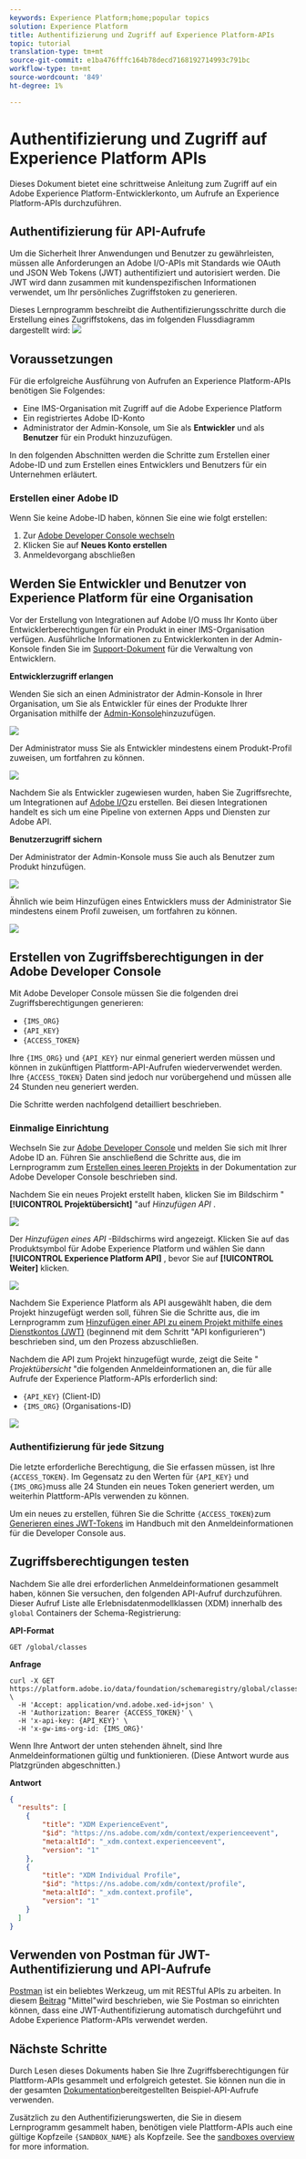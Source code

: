 ```yaml
---
keywords: Experience Platform;home;popular topics
solution: Experience Platform
title: Authentifizierung und Zugriff auf Experience Platform-APIs
topic: tutorial
translation-type: tm+mt
source-git-commit: e1ba476fffc164b78decd7168192714993c791bc
workflow-type: tm+mt
source-wordcount: '849'
ht-degree: 1%

---
```



# Authentifizierung und Zugriff auf Experience Platform APIs

Dieses Dokument bietet eine schrittweise Anleitung zum Zugriff auf ein Adobe Experience Platform-Entwicklerkonto, um Aufrufe an Experience Platform-APIs durchzuführen.

## Authentifizierung für API-Aufrufe

Um die Sicherheit Ihrer Anwendungen und Benutzer zu gewährleisten, müssen alle Anforderungen an Adobe I/O-APIs mit Standards wie OAuth und JSON Web Tokens (JWT) authentifiziert und autorisiert werden. Die JWT wird dann zusammen mit kundenspezifischen Informationen verwendet, um Ihr persönliches Zugriffstoken zu generieren.

Dieses Lernprogramm beschreibt die Authentifizierungsschritte durch die Erstellung eines Zugriffstokens, das im folgenden Flussdiagramm dargestellt wird:
![](images/authentication/authentication-flowchart.png)

## Voraussetzungen

Für die erfolgreiche Ausführung von Aufrufen an Experience Platform-APIs benötigen Sie Folgendes:

* Eine IMS-Organisation mit Zugriff auf die Adobe Experience Platform
* Ein registriertes Adobe ID-Konto
* Administrator der Admin-Konsole, um Sie als **Entwickler** und als **Benutzer** für ein Produkt hinzuzufügen.

In den folgenden Abschnitten werden die Schritte zum Erstellen einer Adobe-ID und zum Erstellen eines Entwicklers und Benutzers für ein Unternehmen erläutert.

### Erstellen einer Adobe ID

Wenn Sie keine Adobe-ID haben, können Sie eine wie folgt erstellen:

1. Zur [Adobe Developer Console wechseln](https://console.adobe.io)
2. Klicken Sie auf **Neues Konto erstellen**
3. Anmeldevorgang abschließen

## Werden Sie Entwickler und Benutzer von Experience Platform für eine Organisation

Vor der Erstellung von Integrationen auf Adobe I/O muss Ihr Konto über Entwicklerberechtigungen für ein Produkt in einer IMS-Organisation verfügen. Ausführliche Informationen zu Entwicklerkonten in der Admin-Konsole finden Sie im [Support-Dokument](https://helpx.adobe.com/de/enterprise/using/manage-developers.html) für die Verwaltung von Entwicklern.

**Entwicklerzugriff erlangen**

Wenden Sie sich an einen Administrator der Admin-Konsole in Ihrer Organisation, um Sie als Entwickler für eines der Produkte Ihrer Organisation mithilfe der [Admin-Konsole](https://adminconsole.adobe.com/)hinzuzufügen.

![](images/authentication/assign-developer.png)

Der Administrator muss Sie als Entwickler mindestens einem Produkt-Profil zuweisen, um fortfahren zu können.

![](images/authentication/add-developer.png)

Nachdem Sie als Entwickler zugewiesen wurden, haben Sie Zugriffsrechte, um Integrationen auf [Adobe I/O](https://www.adobe.com/go/devs_console_ui)zu erstellen. Bei diesen Integrationen handelt es sich um eine Pipeline von externen Apps und Diensten zur Adobe API.

**Benutzerzugriff sichern**

Der Administrator der Admin-Konsole muss Sie auch als Benutzer zum Produkt hinzufügen.

![](images/authentication/assign-users.png)

Ähnlich wie beim Hinzufügen eines Entwicklers muss der Administrator Sie mindestens einem Profil zuweisen, um fortfahren zu können.

![](images/authentication/assign-user-details.png)


## Erstellen von Zugriffsberechtigungen in der Adobe Developer Console

Mit Adobe Developer Console müssen Sie die folgenden drei Zugriffsberechtigungen generieren:

* `{IMS_ORG}`
* `{API_KEY}`
* `{ACCESS_TOKEN}`

Ihre `{IMS_ORG}` und `{API_KEY}` nur einmal generiert werden müssen und können in zukünftigen Plattform-API-Aufrufen wiederverwendet werden. Ihre `{ACCESS_TOKEN}` Daten sind jedoch nur vorübergehend und müssen alle 24 Stunden neu generiert werden.

Die Schritte werden nachfolgend detailliert beschrieben.

### Einmalige Einrichtung

Wechseln Sie zur [Adobe Developer Console](https://www.adobe.com/go/devs_console_ui) und melden Sie sich mit Ihrer Adobe ID an. Führen Sie anschließend die Schritte aus, die im Lernprogramm zum [Erstellen eines leeren Projekts](https://www.adobe.io/apis/experienceplatform/console/docs.html#!AdobeDocs/adobeio-console/master/projects-empty.md) in der Dokumentation zur Adobe Developer Console beschrieben sind.

Nachdem Sie ein neues Projekt erstellt haben, klicken Sie im Bildschirm &quot; **[!UICONTROL Projektübersicht]** &quot;auf _Hinzufügen API_ .

![](images/authentication/add-api-button.png)

Der _Hinzufügen eines API_ -Bildschirms wird angezeigt. Klicken Sie auf das Produktsymbol für Adobe Experience Platform und wählen Sie dann **[!UICONTROL Experience Platform API]** , bevor Sie auf **[!UICONTROL Weiter]** klicken.

![](images/authentication/add-platform-api.png)

Nachdem Sie Experience Platform als API ausgewählt haben, die dem Projekt hinzugefügt werden soll, führen Sie die Schritte aus, die im Lernprogramm zum [Hinzufügen einer API zu einem Projekt mithilfe eines Dienstkontos (JWT)](https://www.adobe.io/apis/experienceplatform/console/docs.html#!AdobeDocs/adobeio-console/master/services-add-api-jwt.md) (beginnend mit dem Schritt &quot;API konfigurieren&quot;) beschrieben sind, um den Prozess abzuschließen.

Nachdem die API zum Projekt hinzugefügt wurde, zeigt die Seite &quot; _Projektübersicht_ &quot;die folgenden Anmeldeinformationen an, die für alle Aufrufe der Experience Platform-APIs erforderlich sind:

* `{API_KEY}` (Client-ID)
* `{IMS_ORG}` (Organisations-ID)

![](./images/authentication/api-key-ims-org.png)

### Authentifizierung für jede Sitzung

Die letzte erforderliche Berechtigung, die Sie erfassen müssen, ist Ihre `{ACCESS_TOKEN}`. Im Gegensatz zu den Werten für `{API_KEY}` und `{IMS_ORG}`muss alle 24 Stunden ein neues Token generiert werden, um weiterhin Plattform-APIs verwenden zu können.

Um ein neues zu erstellen, führen Sie die Schritte `{ACCESS_TOKEN}`zum [Generieren eines JWT-Tokens](https://www.adobe.io/apis/experienceplatform/console/docs.html#!AdobeDocs/adobeio-console/master/credentials.md) im Handbuch mit den Anmeldeinformationen für die Developer Console aus.

## Zugriffsberechtigungen testen

Nachdem Sie alle drei erforderlichen Anmeldeinformationen gesammelt haben, können Sie versuchen, den folgenden API-Aufruf durchzuführen. Dieser Aufruf Liste alle Erlebnisdatenmodellklassen (XDM) innerhalb des `global` Containers der Schema-Registrierung:

**API-Format**

```http
GET /global/classes
```

**Anfrage**

```SHELL
curl -X GET https://platform.adobe.io/data/foundation/schemaregistry/global/classes \
  -H 'Accept: application/vnd.adobe.xed-id+json' \
  -H 'Authorization: Bearer {ACCESS_TOKEN}' \
  -H 'x-api-key: {API_KEY}' \
  -H 'x-gw-ims-org-id: {IMS_ORG}'
```

Wenn Ihre Antwort der unten stehenden ähnelt, sind Ihre Anmeldeinformationen gültig und funktionieren. (Diese Antwort wurde aus Platzgründen abgeschnitten.)

**Antwort**

```JSON
{
  "results": [
    {
        "title": "XDM ExperienceEvent",
        "$id": "https://ns.adobe.com/xdm/context/experienceevent",
        "meta:altId": "_xdm.context.experienceevent",
        "version": "1"
    },
    {
        "title": "XDM Individual Profile",
        "$id": "https://ns.adobe.com/xdm/context/profile",
        "meta:altId": "_xdm.context.profile",
        "version": "1"
    }
  ]
}
```

## Verwenden von Postman für JWT-Authentifizierung und API-Aufrufe

[Postman](https://www.getpostman.com/) ist ein beliebtes Werkzeug, um mit RESTful APIs zu arbeiten. In diesem [Beitrag](https://medium.com/adobetech/using-postman-for-jwt-authentication-on-adobe-i-o-7573428ffe7f) &quot;Mittel&quot;wird beschrieben, wie Sie Postman so einrichten können, dass eine JWT-Authentifizierung automatisch durchgeführt und Adobe Experience Platform-APIs verwendet werden.

## Nächste Schritte

Durch Lesen dieses Dokuments haben Sie Ihre Zugriffsberechtigungen für Plattform-APIs gesammelt und erfolgreich getestet. Sie können nun die in der gesamten [Dokumentation](../landing/documentation/overview.md)bereitgestellten Beispiel-API-Aufrufe verwenden.

Zusätzlich zu den Authentifizierungswerten, die Sie in diesem Lernprogramm gesammelt haben, benötigen viele Plattform-APIs auch eine gültige Kopfzeile `{SANDBOX_NAME}` als Kopfzeile. See the [sandboxes overview](../sandboxes/home.md) for more information.
